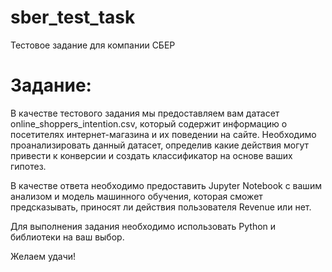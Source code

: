 # sber_test_task
Тестовое задание для компании СБЕР
# Задание:
В качестве тестового задания мы предоставляем вам датасет online_shoppers_intention.csv, который содержит информацию о посетителях интернет-магазина и их поведении на сайте. Необходимо проанализировать данный датасет, определив какие действия могут привести к конверсии и создать классификатор на основе ваших гипотез.

В качестве ответа необходимо предоставить Jupyter Notebook с вашим анализом и модель машинного обучения, которая сможет предсказывать, приносят ли действия пользователя Revenue или нет.

Для выполнения задания необходимо использовать Python и библиотеки на ваш выбор.

Желаем удачи!
